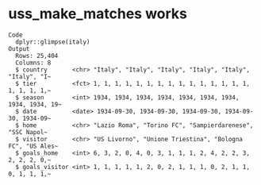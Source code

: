 # uss_make_matches works

    Code
      dplyr::glimpse(italy)
    Output
      Rows: 25,404
      Columns: 8
      $ country       <chr> "Italy", "Italy", "Italy", "Italy", "Italy", "Italy", "I~
      $ tier          <fct> 1, 1, 1, 1, 1, 1, 1, 1, 1, 1, 1, 1, 1, 1, 1, 1, 1, 1, 1,~
      $ season        <int> 1934, 1934, 1934, 1934, 1934, 1934, 1934, 1934, 1934, 19~
      $ date          <date> 1934-09-30, 1934-09-30, 1934-09-30, 1934-09-30, 1934-09~
      $ home          <chr> "Lazio Roma", "Torino FC", "Sampierdarenese", "SSC Napol~
      $ visitor       <chr> "US Livorno", "Unione Triestina", "Bologna FC", "US Ales~
      $ goals_home    <int> 6, 3, 2, 0, 4, 0, 3, 1, 1, 1, 2, 4, 2, 2, 3, 2, 2, 2, 0,~
      $ goals_visitor <int> 1, 1, 1, 1, 1, 2, 0, 2, 1, 1, 1, 0, 2, 1, 1, 0, 1, 1, 1,~

